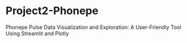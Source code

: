 # Project2-Phonepe
Phonepe Pulse Data Visualization and Exploration: A User-Friendly Tool Using Streamlit and Plotly
